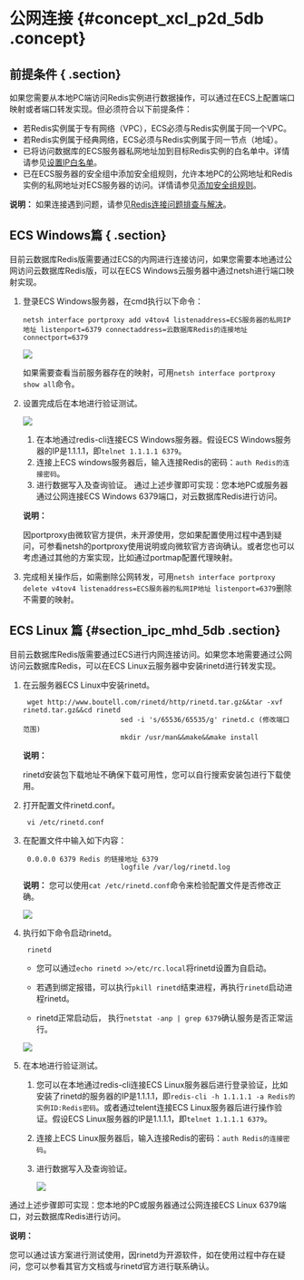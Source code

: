 # 公网连接 {#concept_xcl_p2d_5db .concept}

## 前提条件 { .section}

如果您需要从本地PC端访问Redis实例进行数据操作，可以通过在ECS上配置端口映射或者端口转发实现。但必须符合以下前提条件：

-   若Redis实例属于专有网络（VPC），ECS必须与Redis实例属于同一个VPC。
-   若Redis实例属于经典网络，ECS必须与Redis实例属于同一节点（地域）。
-   已将访问数据库的ECS服务器私网地址加到目标Redis实例的白名单中。详情请参见[设置IP白名单](../../../../../cn.zh-CN/用户指南/管理实例/设置IP白名单.md#)。
-   已在ECS服务器的安全组中添加安全组规则，允许本地PC的公网地址和Redis实例的私网地址对ECS服务器的访问。详情请参见[添加安全组规则](../../../../../cn.zh-CN/用户指南/安全组/添加安全组规则.md#)。

**说明：** 如果连接遇到问题，请参见[Redis连接问题排查与解决](../../../../../cn.zh-CN/常见问题/Redis连接问题排查与解决.md#)。

## ECS Windows篇 { .section}

目前云数据库Redis版需要通过ECS的内网进行连接访问，如果您需要本地通过公网访问云数据库Redis版，可以在ECS Windows云服务器中通过netsh进行端口映射实现。

1.  登录ECS Windows服务器，在cmd执行以下命令：

    ```
    netsh interface portproxy add v4tov4 listenaddress=ECS服务器的私网IP地址 listenport=6379 connectaddress=云数据库Redis的连接地址 connectport=6379
    ```

    ![](http://static-aliyun-doc.oss-cn-hangzhou.aliyuncs.com/assets/img/3130/15490025841157_zh-CN.png)

    如果需要查看当前服务器存在的映射，可用`netsh interface portproxy show all`命令。

2.  设置完成后在本地进行验证测试。

    ![](http://static-aliyun-doc.oss-cn-hangzhou.aliyuncs.com/assets/img/3130/15490025841161_zh-CN.png)

    1.  在本地通过redis-cli连接ECS Windows服务器。假设ECS Windows服务器的IP是1.1.1.1，即`telnet 1.1.1.1 6379`。
    2.  连接上ECS windows服务器后，输入连接Redis的密码：`auth Redis的连接密码`。
    3.  进行数据写入及查询验证。
    通过上述步骤即可实现：您本地PC或服务器通过公网连接ECS Windows 6379端口，对云数据库Redis进行访问。

    **说明：** 

    因portproxy由微软官方提供，未开源使用，您如果配置使用过程中遇到疑问，可参看netsh的portproxy使用说明或向微软官方咨询确认。或者您也可以考虑通过其他的方案实现，比如通过portmap配置代理映射。

3.  完成相关操作后，如需删除公网转发，可用`netsh interface portproxy delete v4tov4 listenaddress=ECS服务器的私网IP地址 listenport=6379`删除不需要的映射。

## ECS Linux 篇 {#section_ipc_mhd_5db .section}

目前云数据库Redis版需要通过ECS进行内网连接访问。如果您本地需要通过公网访问云数据库Redis，可以在ECS Linux云服务器中安装rinetd进行转发实现。

1.  在云服务器ECS Linux中安装rinetd。

    ```
     wget http://www.boutell.com/rinetd/http/rinetd.tar.gz&&tar -xvf rinetd.tar.gz&&cd rinetd
                            sed -i 's/65536/65535/g' rinetd.c (修改端口范围)
                            mkdir /usr/man&&make&&make install
    ```

    **说明：** 

    rinetd安装包下载地址不确保下载可用性，您可以自行搜索安装包进行下载使用。

2.  打开配置文件rinetd.conf。

    ```
     vi /etc/rinetd.conf
    ```

3.  在配置文件中输入如下内容：

    ```
     0.0.0.0 6379 Redis 的链接地址 6379
                            logfile /var/log/rinetd.log
    ```

    **说明：** 您可以使用`cat /etc/rinetd.conf`命令来检验配置文件是否修改正确。

    ![](http://static-aliyun-doc.oss-cn-hangzhou.aliyuncs.com/assets/img/3130/15490025841164_zh-CN.png)

4.  执行如下命令启动rinetd。

    ```
     rinetd
    ```

    -   您可以通过`echo rinetd >>/etc/rc.local`将rinetd设置为自启动。

    -   若遇到绑定报错，可以执行`pkill rinetd`结束进程，再执行`rinetd`启动进程rinetd。

    -   rinetd正常启动后， 执行`netstat -anp | grep 6379`确认服务是否正常运行。

    ![](http://static-aliyun-doc.oss-cn-hangzhou.aliyuncs.com/assets/img/3130/15490025841165_zh-CN.png)

5.  在本地进行验证测试。
    1.  您可以在本地通过redis-cli连接ECS Linux服务器后进行登录验证，比如安装了rinetd的服务器的IP是1.1.1.1，即`redis-cli -h 1.1.1.1 -a Redis的实例ID:Redis密码`。或者通过telent连接ECS Linux服务器后进行操作验证。假设ECS Linux服务器的IP是1.1.1.1，即`telnet 1.1.1.1 6379`。
    2.  连接上ECS Linux服务器后，输入连接Redis的密码：`auth Redis的连接密码`。
    3.  进行数据写入及查询验证。

        ![](http://static-aliyun-doc.oss-cn-hangzhou.aliyuncs.com/assets/img/3130/15490025851166_zh-CN.png)


通过上述步骤即可实现：您本地的PC或服务器通过公网连接ECS Linux 6379端口，对云数据库Redis进行访问。

**说明：** 

您可以通过该方案进行测试使用，因rinetd为开源软件，如在使用过程中存在疑问，您可以参看其官方文档或与rinetd官方进行联系确认。

